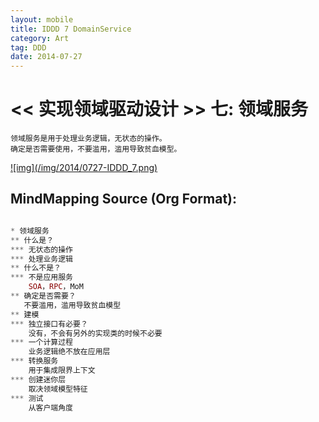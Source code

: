 ```yaml
---
layout: mobile
title: IDDD 7 DomainService
category: Art
tag: DDD
date: 2014-07-27
---
```


<< 实现领域驱动设计 >> 七: 领域服务
=====================

	领域服务是用于处理业务逻辑，无状态的操作。
	确定是否需要使用，不要滥用，滥用导致贫血模型。
	
<a href="/img/2014/0727-IDDD_7.png" target="_blank">
![img](/img/2014/0727-IDDD_7.png)
</a>

MindMapping Source (Org Format):
------------------
```php

* 领域服务
** 什么是？
*** 无状态的操作
*** 处理业务逻辑
** 什么不是？
*** 不是应用服务
    SOA，RPC，MoM
** 确定是否需要？
   不要滥用，滥用导致贫血模型
** 建模
*** 独立接口有必要？
    没有，不会有另外的实现类的时候不必要
*** 一个计算过程
    业务逻辑绝不放在应用层
*** 转换服务
    用于集成限界上下文
*** 创建迷你层
    取决领域模型特征
*** 测试
    从客户端角度


```
